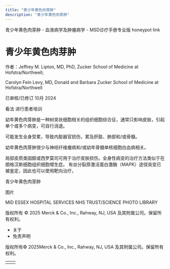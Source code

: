 ```yaml
---
title: "青少年黄色肉芽肿"
description: "青少年黄色肉芽肿"
---
```


﻿青少年黄色肉芽肿 \- 血液病学及肿瘤病学 \- MSD诊疗手册专业版 honeypot link

# 青少年黄色肉芽肿

作者：Jeffrey M. Lipton, MD, PhD, Zucker School of Medicine at Hofstra/Northwell;

Carolyn Fein Levy, MD, Donald and Barbara Zucker School of Medicine at Hofstra/Northwell

已审核/已修订 10月 2024

看法 进行患者培训

幼年黄色肉芽肿是一种树突状细胞相关的组织细胞综合征，通常只影响皮肤，引起单个或多个病变，可自行消退。

可能发生全身受累，导致内脏器官损伤，累及肝脏、肺部和/或骨髓。

幼年黄色肉芽肿很少与神经纤维瘤病和/或幼年骨髓单核细胞白血病相关。

局部皮质类固醇或西罗莫司可用于治疗皮肤损伤。全身性病变的治疗方法类似于在 朗格汉斯细胞组织细胞增生症。 有丝分裂原激活蛋白激酶（MAPK）途径突变已被鉴定，因此也可以使用靶向治疗。

青少年黄色肉芽肿



图片

MID ESSEX HOSPITAL SERVICES NHS TRUST/SCIENCE PHOTO LIBRARY



版权所有 © 2025
Merck & Co., Inc., Rahway, NJ, USA 及其附属公司。保留所有权利。

- 关于
- 免责声明

版权所有© 2025Merck & Co., Inc., Rahway, NJ, USA 及其附属公司。保留所有权利。

|     |     |
| --- | --- |
|  |  |